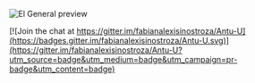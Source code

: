 ![El General preview](http://i.imgur.com/wSdBwq7.png)



[![Join the chat at https://gitter.im/fabianalexisinostroza/Antu-U](https://badges.gitter.im/fabianalexisinostroza/Antu-U.svg)](https://gitter.im/fabianalexisinostroza/Antu-U?utm_source=badge&utm_medium=badge&utm_campaign=pr-badge&utm_content=badge)